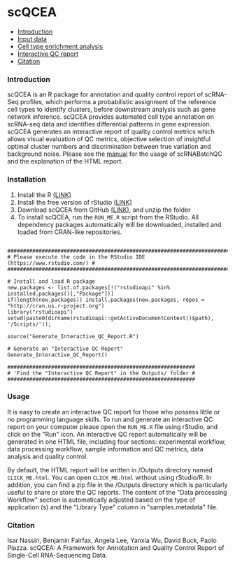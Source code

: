 scQCEA
==========
* [Introduction](#introduction)
* [Input data](#Input)
* [Cell type enrichment analysis](#CellTypeEnrichmentAnalysis)
* [Interactive QC report](#installation)
* [Citation](#citation)
<a name="introduction"/>

### Introduction

scQCEA is an R package for annotation and quality control report of scRNA-Seq profiles, which performs a probabilistic assignment of the reference cell types to identify clusters, before downstream analysis such as gene network inference. scQCEA provides automated cell type annotation on scRNA-seq data and identifies differential patterns in gene expression. scQCEA generates an interactive report of quality control metrics which allows visual evaluation of QC metrics, objective selection of insightful optimal cluster numbers and discrimination between true variation and background noise. Please see the [manual](https://isarnassiri.github.io/scQCEA/) for the usage of scRNABatchQC and the explanation of the HTML report.

<a name="installation"/>

### Installation
1. Install the R [(LINK)](https://cran.r-project.org/)
2. Install the free version of rStudio [(LINK)](https://www.rstudio.com/products/rstudio/download/)
3. Download scQCEA from GitHub [(LINK)](https://github.com/isarnassiri/scQCEA/), and unzip the folder
4. To install scQCEA, run the `RUN_ME.R` script from the RStudio. All dependency packages automatically will be downloaded, installed and loaded from CRAN-like repositories.

```{r,eval=FALSE}

#########################################################################
# Please execute the code in the RStudio IDE (https://www.rstudio.com/) #
#########################################################################

# Install and load R package
new.packages <- list.of.packages[!("rstudioapi" %in% installed.packages()[,"Package"])]
if(length(new.packages)) install.packages(new.packages, repos = "http://cran.us.r-project.org")
library("rstudioapi") 
setwd(paste0(dirname(rstudioapi::getActiveDocumentContext()$path), '/Scripts/')); 

source("Generate_Interactive_QC_Report.R")

# Generate an "Interactive QC Report"
Generate_Interactive_QC_Report()

############################################################ 
# 'Find the "Interactive QC Report" in the Outputs/ folder #
############################################################
```

### Usage

It is easy to create an interactive QC report for those who possess little or no programming language skills. To run and generate an interactive QC report on your computer please open the `RUN_ME.R` file using rStudio, and click on the "Run" icon. An interactive QC report automatically will be generated in one HTML file, including four sections: experimental workflow, data processing workflow, sample information and QC metrics, data analysis and quality control. 

By default, the HTML report will be written in /Outputs directory named `CLICK_ME.html`. You can open `CLICK_ME.html` without using rStudio/R. In addition, you can find a zip file in the /Outputs directory which is particularly useful to share or store the QC reports. The content of the "Data processing Workflow" section is automatically adjusted based on the type of application (s) and the "Library Type" column in "samples.metadata" file.

### Citation

Isar Nassiri, Benjamin Fairfax, Angela Lee, Yanxia Wu, David Buck, Paolo Piazza. scQCEA: A Framework for Annotation and Quality Control Report of Single-Cell RNA-Sequencing Data. 
